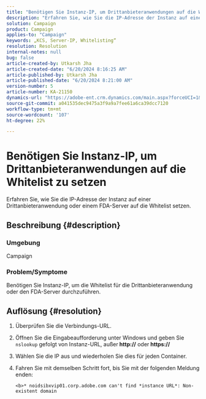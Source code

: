 ```yaml
---
title: "Benötigen Sie Instanz-IP, um Drittanbieteranwendungen auf die Whitelist zu setzen"
description: "Erfahren Sie, wie Sie die IP-Adresse der Instanz auf einer Drittanbieteranwendung oder einem FDA-Server in Adobe Campaign auf die Whitelist setzen."
solution: Campaign
product: Campaign
applies-to: "Campaign"
keywords: „KCS, Server-IP, Whitelisting“
resolution: Resolution
internal-notes: null
bug: false
article-created-by: Utkarsh Jha
article-created-date: "6/20/2024 8:16:25 AM"
article-published-by: Utkarsh Jha
article-published-date: "6/20/2024 8:21:00 AM"
version-number: 5
article-number: KA-21150
dynamics-url: "https://adobe-ent.crm.dynamics.com/main.aspx?forceUCI=1&pagetype=entityrecord&etn=knowledgearticle&id=49205361-dd2e-ef11-840a-00224809e160"
source-git-commit: a041535dec9475a3f9a9a7fee61a6ca39dcc7120
workflow-type: tm+mt
source-wordcount: '107'
ht-degree: 22%

---
```


# Benötigen Sie Instanz-IP, um Drittanbieteranwendungen auf die Whitelist zu setzen


Erfahren Sie, wie Sie die IP-Adresse der Instanz auf einer Drittanbieteranwendung oder einem FDA-Server auf die Whitelist setzen.

## Beschreibung {#description}


### <b>Umgebung</b>

Campaign

### <b>Problem/Symptome</b>

Benötigen Sie Instanz-IP, um die Whitelist für die Drittanbieteranwendung oder den FDA-Server durchzuführen.


## Auflösung {#resolution}


1. Überprüfen Sie die Verbindungs-URL.
2. Öffnen Sie die Eingabeaufforderung unter Windows und geben Sie `nslookup` gefolgt von Instanz-URL, außer<b> http://</b> oder<b> https://</b>
3. Wählen Sie die IP aus und wiederholen Sie dies für jeden Container.
4. Fahren Sie mit demselben Schritt fort, bis Sie mit der folgenden Meldung enden:

   `<b>* noidsibxvip01.corp.adobe.com can't find *instance URL*: Non-existent domain`

